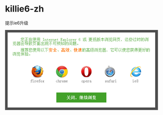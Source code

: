 killie6-zh
==========

提示ie6升级

![弹层](https://raw.githubusercontent.com/tomieric/killie6-zh/master/screenshot.jpg)
